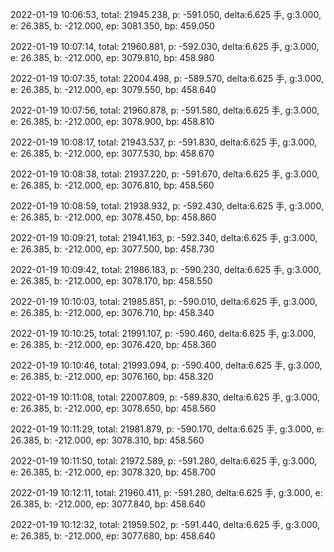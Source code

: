 2022-01-19 10:06:53, total: 21945.238, p: -591.050, delta:6.625 手, g:3.000, e: 26.385, b: -212.000, ep: 3081.350, bp: 459.050

2022-01-19 10:07:14, total: 21960.881, p: -592.030, delta:6.625 手, g:3.000, e: 26.385, b: -212.000, ep: 3079.810, bp: 458.980

2022-01-19 10:07:35, total: 22004.498, p: -589.570, delta:6.625 手, g:3.000, e: 26.385, b: -212.000, ep: 3079.550, bp: 458.640

2022-01-19 10:07:56, total: 21960.878, p: -591.580, delta:6.625 手, g:3.000, e: 26.385, b: -212.000, ep: 3078.900, bp: 458.810

2022-01-19 10:08:17, total: 21943.537, p: -591.830, delta:6.625 手, g:3.000, e: 26.385, b: -212.000, ep: 3077.530, bp: 458.670

2022-01-19 10:08:38, total: 21937.220, p: -591.670, delta:6.625 手, g:3.000, e: 26.385, b: -212.000, ep: 3076.810, bp: 458.560

2022-01-19 10:08:59, total: 21938.932, p: -592.430, delta:6.625 手, g:3.000, e: 26.385, b: -212.000, ep: 3078.450, bp: 458.860

2022-01-19 10:09:21, total: 21941.163, p: -592.340, delta:6.625 手, g:3.000, e: 26.385, b: -212.000, ep: 3077.500, bp: 458.730

2022-01-19 10:09:42, total: 21986.183, p: -590.230, delta:6.625 手, g:3.000, e: 26.385, b: -212.000, ep: 3078.170, bp: 458.550

2022-01-19 10:10:03, total: 21985.851, p: -590.010, delta:6.625 手, g:3.000, e: 26.385, b: -212.000, ep: 3076.710, bp: 458.340

2022-01-19 10:10:25, total: 21991.107, p: -590.460, delta:6.625 手, g:3.000, e: 26.385, b: -212.000, ep: 3076.420, bp: 458.360

2022-01-19 10:10:46, total: 21993.094, p: -590.400, delta:6.625 手, g:3.000, e: 26.385, b: -212.000, ep: 3076.160, bp: 458.320

2022-01-19 10:11:08, total: 22007.809, p: -589.830, delta:6.625 手, g:3.000, e: 26.385, b: -212.000, ep: 3078.650, bp: 458.560

2022-01-19 10:11:29, total: 21981.879, p: -590.170, delta:6.625 手, g:3.000, e: 26.385, b: -212.000, ep: 3078.310, bp: 458.560

2022-01-19 10:11:50, total: 21972.589, p: -591.280, delta:6.625 手, g:3.000, e: 26.385, b: -212.000, ep: 3078.320, bp: 458.700

2022-01-19 10:12:11, total: 21960.411, p: -591.280, delta:6.625 手, g:3.000, e: 26.385, b: -212.000, ep: 3077.840, bp: 458.640

2022-01-19 10:12:32, total: 21959.502, p: -591.440, delta:6.625 手, g:3.000, e: 26.385, b: -212.000, ep: 3077.680, bp: 458.640